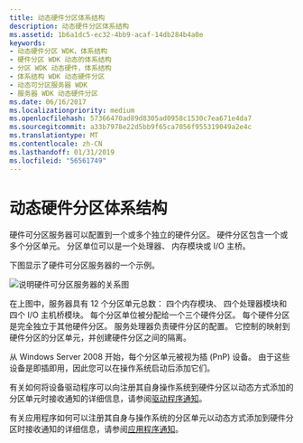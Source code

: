 ```yaml
---
title: 动态硬件分区体系结构
description: 动态硬件分区体系结构
ms.assetid: 1b6a1dc5-ec32-4bb9-acaf-14db284b4a0e
keywords:
- 动态硬件分区 WDK，体系结构
- 硬件分区 WDK 动态的体系结构
- 分区 WDK 动态硬件，体系结构
- 体系结构 WDK 动态硬件分区
- 动态可分区服务器 WDK
- 服务器 WDK 动态硬件分区
ms.date: 06/16/2017
ms.localizationpriority: medium
ms.openlocfilehash: 57366470ad89d8305ad0958c1530c7ea671e4da7
ms.sourcegitcommit: a33b7978e22d5bb9f65ca7056f955319049a2e4c
ms.translationtype: MT
ms.contentlocale: zh-CN
ms.lasthandoff: 01/31/2019
ms.locfileid: "56561749"
---
```

# <a name="dynamic-hardware-partitioning-architecture"></a>动态硬件分区体系结构


硬件可分区服务器可以配置到一个或多个独立的硬件分区。 硬件分区包含一个或多个分区单元。 分区单位可以是一个处理器、 内存模块或 I/O 主桥。

下图显示了硬件可分区服务器的一个示例。

![说明硬件可分区服务器的关系图](images/dhparch.gif)

在上图中，服务器具有 12 个分区单元总数： 四个内存模块、 四个处理器模块和四个 I/O 主机桥模块。 每个分区单位被分配给一个三个硬件分区。 每个硬件分区是完全独立于其他硬件分区。 服务处理器负责硬件分区的配置。 它控制的映射到硬件分区的分区单元，并创建硬件分区之间的隔离。

从 Windows Server 2008 开始，每个分区单元被视为插 (PnP) 设备。 由于这些设备是即插即用，因此您可以在操作系统启动后添加它们。

有关如何将设备驱动程序可以向注册其自身操作系统到硬件分区以动态方式添加的分区单元时接收通知的详细信息，请参阅[驱动程序通知](driver-notification.md)。

有关应用程序如何可以注册其自身与操作系统的分区单元以动态方式添加到硬件分区时接收通知的详细信息，请参阅[应用程序通知](application-notification.md)。

 

 




